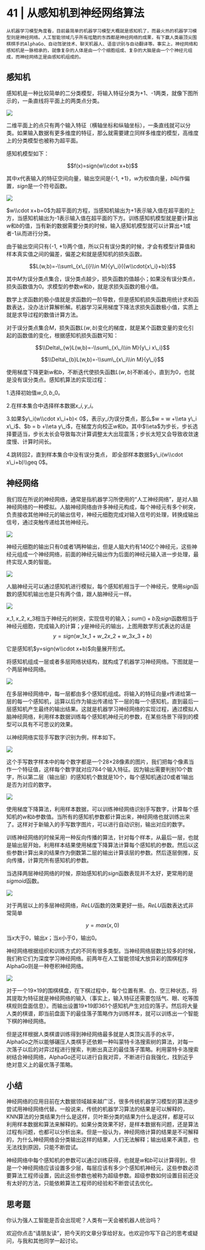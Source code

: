 # 41 | 从感知机到神经网络算法

    从机器学习模型角度看，目前最简单的机器学习模型大概就是感知机了，而最火热的机器学习模型则是神经网络。人工智能领域几乎所有炫酷的东西都是神经网络的成果，有下赢人类最顶尖围棋棋手的AlphaGo、自动驾驶技术、聊天机器人、语音识别与自动翻译等。事实上，神经网络和感知机是一脉相承的，就像复杂的人体是由一个个细胞组成、复杂的大脑是由一个个神经元组成，而神经网络正是由感知机组成的。

## 感知机

感知机是一种比较简单的二分类模型，将输入特征分类为+1、-1两类，就像下图所示的，一条直线将平面上的两类点分类。

![](https://static001.geekbang.org/resource/image/b2/bd/b2c13b1dee2a9cb412512973075eaabd.png)

二维平面上的点只有两个输入特征（横轴坐标和纵轴坐标），一条直线就可以分类。如果输入数据有更多维度的特征，那么就需要建立同样多维度的模型，高维度上的分类模型也被称为超平面。

感知机模型如下：

$$f(x)=sign(w\\cdot x+b)$$

其中$x$代表输入的特征空间向量，输出空间是{-1, +1}，$w$为权值向量，$b$叫作偏置，$sign$是一个符号函数。

![](https://static001.geekbang.org/resource/image/7b/8f/7b0c3465dc8a590a5d59780d9dcb728f.png)

$w\\cdot x+b=0$为超平面的方程，当感知机输出为+1表示输入值在超平面的上方，当感知机输出为-1表示输入值在超平面的下方。训练感知机模型就是要计算出$w$和$b$的值，当有新的数据需要分类的时候，输入感知机模型就可以计算出+1或者-1从而进行分类。

由于输出空间只有{-1, +1}两个值，所以只有误分类的时候，才会有模型计算值和样本真实值之间的偏差，偏差之和就是感知机的损失函数。

$$L(w,b)=-\\sum\_{x\_{i}\\in M}{y\_i}({w\\cdot{x\_i}+b})$$

其中$M$为误分类点集合，误分类点越少，损失函数的值越小；如果没有误分类点，损失函数值为0。求模型的参数$w$和$b$，就是求损失函数的极小值。

数学上求函数的极小值就是求函数的一阶导数，但是感知机损失函数用统计求和函数表达，没办法计算解析解。机器学习采用梯度下降法求损失函数极小值，实质上就是求导过程的数值计算方法。

对于误分类点集合$M$，损失函数$L(w,b)$变化的梯度，就是某个函数变量的变化引起的函数值的变化，根据感知机损失函数可知：

$$\\Delta\_{w}L(w,b)=-\\sum\_{x\_i\\in M}{y\_i x\_i}$$

$$\\Delta\_{b}L(w,b)=-\\sum\_{x\_i\\in M}{y\_i}$$

使用梯度下降更新$w$和$b$，不断迭代使损失函数$L(w,b)$不断减小，直到为0，也就是没有误分类点。感知机算法的实现过程：

1.选择初始值$w\_0,b\_0$。

2.在样本集合中选择样本数据$x\_i,y\_i$。

3.如果$y\_i(w\\cdot x\_i+b)< 0$，表示$y\_i$为误分类点，那么$w = w +\\eta y\_i x\_i$、$b = b +\\eta y\_i$，在梯度方向校正$w$和$b$。其中$\\eta$为步长，步长选择要适当，步长太长会导致每次计算调整太大出现震荡；步长太短又会导致收敛速度慢、计算时间长。

4.跳转回2，直到样本集合中没有误分类点， 即全部样本数据$y\_i(w\\cdot x\_i+b)\\geq 0$。

## 神经网络

我们现在所说的神经网络，通常是指机器学习所使用的“人工神经网络”，是对人脑神经网络的一种模拟。人脑神经网络由许多神经元构成，每个神经元有多个树突，负责接收其他神经元的输出信号，神经元细胞完成对输入信号的处理，转换成输出信号，通过突触传递给其他神经元。

![](https://static001.geekbang.org/resource/image/9a/eb/9a2679bdc32052da55066158d63092eb.png)

神经元细胞的输出只有0或者1两种输出，但是人脑大约有140亿个神经元，这些神经元组成一个神经网络，前面的神经元输出作为后面的神经元输入进一步处理，最终实现人类的智能。

![](https://static001.geekbang.org/resource/image/da/65/da0e437ca52544e1e1d0f72d8b682d65.png)

人脑神经元可以通过感知机进行模拟，每个感知机相当于一个神经元，使用$sign$函数的感知机输出也是只有两个值，跟人脑神经元一样。

![](https://static001.geekbang.org/resource/image/7e/0a/7e2a410a9d8c8e14ad36a61922ec050a.png)

$x\_1,x\_2,x\_3$相当于神经元的树突，实现信号的输入；$sum()+b$及$sign$函数相当于神经元细胞，完成输入的计算；$y$是神经元的输出，上图用数学形式表达的话是  
$$y=sign(w\_1x\_1+w\_2x\_2+w\_3x\_3+b)$$

它是感知机$y=sign(w\\cdot x+b)$向量展开形式。

将感知机组成一层或者多层网络状结构，就构成了机器学习神经网络。下图就是一个两层神经网络。

![](https://static001.geekbang.org/resource/image/1d/57/1da0db29b3c5e6c0596816dec12d3757.png)

在多层神经网络中，每一层都由多个感知机组成。将输入的特征向量$x$传递给第一层的每一个感知机，运算以后作为输出传递给下一层的每一个感知机，直到最后一层感知机产生最终的输出结果。这就是机器学习神经网络的实现过程，通过模拟人脑神经网络，利用样本数据训练每个感知机神经元的参数，在某些场景下得到的模型可以具有不可思议的效果。

以神经网络实现手写数字识别为例，样本如下。

![](https://static001.geekbang.org/resource/image/61/f0/614f3af2bfbbdc6de5b00e10a6f6a8f0.png)

这个手写数字样本中的每个数字都是一个28×28像素的图片，我们把每个像素当作一个特征值，这样每个数字就对应784个输入特征。因为输出需要判别10个数字，所以第二层（输出层）的感知机个数就是10个，每个感知机通过0或者1输出是否为对应的数字。

![](https://static001.geekbang.org/resource/image/43/50/43cd173a4ec725cb7c192f2b41846450.png)

使用梯度下降算法，利用样本数据，可以训练神经网络识别手写数字，计算每个感知机的$w$和$b$参数值。当所有的感知机参数都计算出来，神经网络也就训练出来了。这样对于新输入的手写数字图片，可以进行自动识别，输出对应的数字。

训练神经网络的时候采用一种反向传播的算法，针对每个样本，从最后一层，也就是输出层开始，利用样本结果使用梯度下降算法计算每个感知机的参数。然后以这些参数计算出来的结果作为倒数第二层的输出计算该层的参数。然后逐层倒推，反向传播，计算完所有感知机的参数。

当选择两层神经网络的时候，原始感知机的$sign$函数表现并不太好，更常用的是$sigmoid$函数。

![](https://static001.geekbang.org/resource/image/db/88/dbbea17a001aca6eb373044573ff8988.png)

对于两层以上的多层神经网络，$ReLU$函数的效果更好一些。$ReLU$函数表达式非常简单

$$y=max(x,0)$$

当$x$大于0，输出$x$；当$x$小于0，输出0。

神经网络根据组织和训练方式的不同有很多类型。当神经网络层数比较多的时候，我们称它们为深度学习神经网络。前两年在人工智能领域大放异彩的围棋程序AlphaGo则是一种卷积神经网络。

![](https://static001.geekbang.org/resource/image/8c/90/8cbfe6e8542d2c0bf363fbea21638390.png)

对于一个19×19的围棋棋盘，在下棋过程中，每个位置有黑、白、空三种状态，将其提取为特征就是神经网络的输入（事实上，输入特征还需要包括气、眼、吃等围棋规则盘面信息）。而输出设置19×19即361个感知机产生对应的落子。然后将大量人类的棋谱，即当前盘面下的最佳落子策略作为训练样本，就可以训练出一个智能下棋的神经网络。

但是这样根据人类棋谱训练得到神经网络最多就是人类顶尖高手的水平，AlphaGo之所以能够碾压人类棋手还依赖一种叫蒙特卡洛搜索树的算法，对每一次落子以后的对弈过程进行搜索，判断出真正的最佳落子策略。利用蒙特卡洛搜索树结合神经网络，AlphaGo还可以进行自我对弈，不断进行自我强化，找到近乎绝对意义上的最优落子策略。

## 小结

神经网络的应用目前在大数据领域越来越广泛，很多传统机器学习模型的算法逐步尝试用神经网络代替。一般说来，传统的机器学习算法的结果是可以解释的，KNN算法的分类结果为什么是这样，贝叶斯分类的结果为什么是这样，都是可以利用样本数据和算法来解释的。如果分类效果不好，是样本数据有问题，还是算法过程有问题，也都可以分析出来。但是一般认为，神经网络计算的结果是不可解释的，为什么神经网络会分类输出这样的结果，人们无法解释；输出结果不满意，也无法找到原因，只能不断尝试。

神经网络中每个感知机的参数可以通过训练获得，也就是$w$和$b$可以计算得到，但是一个神经网络应该设置多少层，每层应该有多少个感知机神经元，这些参数必须要算法工程师设置，因此这些参数也被称为超级参数。超级参数如何设置目前还没有太好的方法，只能依赖算法工程师的经验和不断尝试去优化。

## 思考题

你认为强人工智能是否会出现呢？人类有一天会被机器人统治吗？

欢迎你点击“请朋友读”，把今天的文章分享给好友。也欢迎你写下自己的思考或疑问，与我和其他同学一起讨论。
    